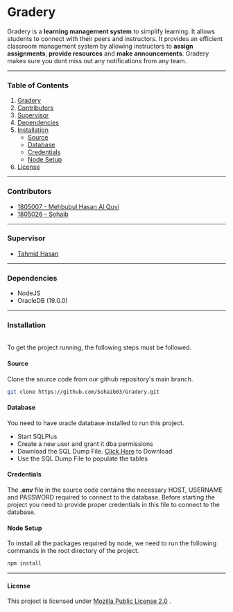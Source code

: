 # Gradery

Gradery is a **learning management system** to simplify learning.  It allows students to connect with their peers and instructors. It provides an efficient classroom management system by allowing instructors to **assign assignments**, **provide resources** and **make announcements**. Gradery makes sure you dont miss out any notifications from any team.


------------


### Table of Contents   
1. [Gradery](#gradery)
2. [Contributors](#contributors)
3. [Supervisor](#supervisor)
4. [Dependencies](#dependencies)
5. [Installation](#installation)
   - [Source](#source)
   - [Database](#database)
   - [Credentials](#credentials)
   - [Node Setup](#node-setup)
6. [License](#license)

------------


### Contributors

- [1805007 - Mehbubul Hasan Al Quvi](https://github.com/quvi007)
- [1805026 - Sohaib](https://github.com/Sohaib03)


------------


### Supervisor

- [Tahmid Hasan](https://tahmid04.github.io/)

------------


### Dependencies

- NodeJS
- OracleDB (19.0.0) 


------------

### Installation
<br>
To get the project running, the following steps must be followed.

####  Source
Clone the source code from our github repository's main branch. 
``` bash
git clone https://github.com/Sohaib03/Gradery.git
```

#### Database

You need to have oracle database installed to run this project. 

+ Start SQLPlus
+ Create a new user and grant it dba permissions
+ Download the SQL Dump File. [Click Here](https://www.google.com) to Download
+ Use the SQL Dump File to populate the tables


#### Credentials

The **.env** file in the source code contains the necessary HOST, USERNAME and PASSWORD required to connect to the database. Before starting the project you need to provide proper credentials in this file to connect to the database.

#### Node Setup

To install all the packages required by node, we need to run the following commands in the root directory of the project.

```bash
npm install
```
------------

#### License

This project is licensed under [Mozilla Public License 2.0](https://github.com/Sohaib03/Gradery/blob/main/LICENSE) . 
